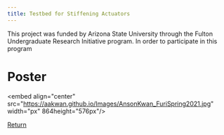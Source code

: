 ```yaml
---
title: Testbed for Stiffening Actuators
---
```


This project was funded by Arizona State University through the Fulton Undergraduate Research Initiative
program. In order to participate in this program 

# Poster

<embed align="center" src="https://aakwan.github.io/Images/AnsonKwan_FuriSpring2021.jpg" width="px" 864height="576px"/>

[Return](/index)
